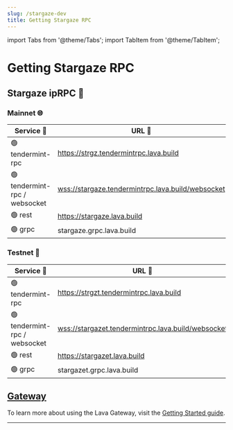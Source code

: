```yaml
---
slug: /stargaze-dev
title: Getting Stargaze RPC
---
```


import Tabs from '@theme/Tabs';
import TabItem from '@theme/TabItem';

# Getting Stargaze RPC

## Stargaze ipRPC 🌌

### Mainnet 🌐

| Service 🔌                    | URL 🔗                                              |
| ----------------------------- | --------------------------------------------------- |
| 🟢 tendermint-rpc             | <https://strgz.tendermintrpc.lava.build>         |
| 🟢 tendermint-rpc / websocket | <wss://stargaze.tendermintrpc.lava.build/websocket> |
| 🟢 rest                       | <https://stargaze.lava.build>                       |
| 🟢 grpc                       | stargaze.grpc.lava.build                            |

### Testnet 🧪

| Service 🔌                    | URL 🔗                                               |
| ----------------------------- | ---------------------------------------------------- |
| 🟢 tendermint-rpc             | <https://strgzt.tendermintrpc.lava.build>         |
| 🟢 tendermint-rpc / websocket | <wss://stargazet.tendermintrpc.lava.build/websocket> |
| 🟢 rest                       | <https://stargazet.lava.build>                       |
| 🟢 grpc                       | stargazet.grpc.lava.build                            |

## [Gateway](https://gateway.lavanet.xyz/?utm_source=stargaze-dev&utm_medium=docs&utm_campaign=docs-to-gateway)

To learn more about using the Lava Gateway, visit the [Getting Started guide](https://docs.lavanet.xyz/gateway-getting-started?utm_source=stargaze-dev&utm_medium=docs&utm_campaign=docs-to-docs).

<hr />
<br />

